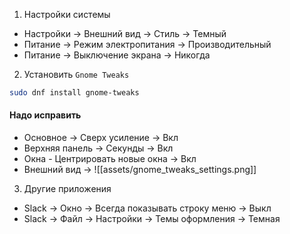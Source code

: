 1. Настройки системы
- Настройки -> Внешний вид -> Стиль -> Темный
- Питание -> Режим электропитания -> Производительный
- Питание -> Выключение экрана -> Никогда
2. Установить `Gnome Tweaks`
```sh
sudo dnf install gnome-tweaks
```

#### Надо исправить
- Основное -> Сверх усиление -> Вкл
- Верхняя панель -> Секунды -> Вкл
- Окна - Центрировать новые окна -> Вкл
- Внешний вид ->
![[assets/gnome_tweaks_settings.png]]
3. Другие приложения
- Slack -> Окно -> Всегда показывать строку меню -> Выкл
- Slack -> Файл -> Настройки -> Темы оформления -> Темная
